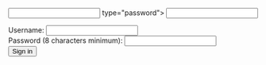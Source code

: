 <input> type="password">
<input type="login">
<div>
    <label for="username">Username:</label>
    <input type="text" id="username" name="username">
</div>

<div>
    <label for="pass">Password (8 characters minimum):</label>
    <input type="password" id="pass" name="password"
           minlength="8" required>
</div>

<input type="submit" value="Sign in">
